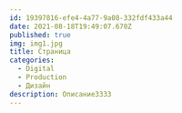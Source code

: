 ```yaml
---
id: 19397816-efe4-4a77-9a08-332fdf433a44
date: 2021-08-18T19:49:07.670Z
published: true
img: img1.jpg
title: Страница
categories:
  - Digital
  - Production
  - Дизайн
description: Описание3333
---
```

